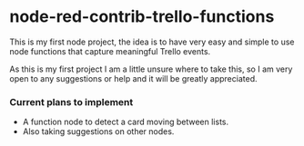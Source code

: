 # node-red-contrib-trello-functions

This is my first node project, the idea is to have very easy 
and simple to use node functions that capture meaningful Trello events.

As this is my first project I am a little unsure where to take this, 
so I am very open to any suggestions or help and it will be greatly appreciated.






### Current plans to implement
* A function node to detect a card moving between lists.
* Also taking suggestions on other nodes.